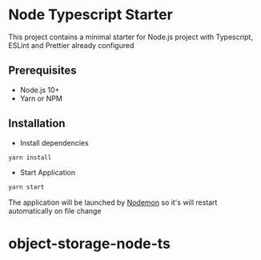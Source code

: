 # Node Typescript Starter

This project contains a minimal starter for Node.js project with Typescript, ESLint and Prettier already configured

## Prerequisites
- Node.js 10+
- Yarn or NPM

## Installation
- Install dependencies
```bash
yarn install
```
- Start Application
```bash
yarn start
```
The application will be launched by [Nodemon](https://nodemon.com) so it's will restart automatically on file change
# object-storage-node-ts
